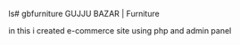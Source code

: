 ls# gbfurniture
GUJJU BAZAR | Furniture <br>

in this i created e-commerce site using php and admin panel
